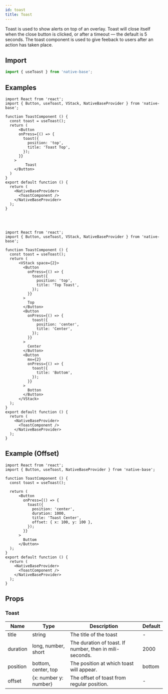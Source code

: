 ```yaml
---
id: toast
title: Toast
---
```


Toast is used to show alerts on top of an overlay. Toast will close itself when the close button is clicked, or after a timeout — the default is 5 seconds. The toast component is used to give feeback to users after an action has taken place.

## Import

```jsx
import { useToast } from 'native-base';
```

## Examples

```SnackPlayer name=Toast%20Examples
import React from 'react';
import { Button, useToast, VStack, NativeBaseProvider } from 'native-base';

function ToastComponent () {
  const toast = useToast();
  return (
      <Button
      onPress={() => {
        toast({
          position: 'top',
          title: 'Toast Top',
        });
      }}
    >
		 Toast
    </Button>
  )
}
export default function () {
  return (
    <NativeBaseProvider>
      <ToastComponent />
    </NativeBaseProvider>
  );
}
```

<br/>
<br/>

```SnackPlayer name=Toast%20Example1
import React from 'react';
import { Button, useToast, VStack, NativeBaseProvider } from 'native-base';

function ToastComponent () {
  const toast = useToast();
  return (
      <VStack space={2}>
        <Button
          onPress={() => {
            toast({
              position: 'top',
              title: 'Top Toast',
            });
          }}
        >
          Top
        </Button>
        <Button
          onPress={() => {
            toast({
              position: 'center',
              title: 'Center',
            });
          }}
        >
          Center
        </Button>
        <Button
          mx={2}
          onPress={() => {
            toast({
              title: 'Bottom',
            });
          }}
        >
          Botton
        </Button>
      </VStack>
  );
}
export default function () {
  return (
    <NativeBaseProvider>
      <ToastComponent />
    </NativeBaseProvider>
  );
}
```

## Example (Offset)

```SnackPlayer name=Toast%20Examples(offset)
import React from 'react';
import { Button, useToast, NativeBaseProvider } from 'native-base';

function ToastComponent () {
  const toast = useToast();

  return (
      <Button
        onPress={() => {
          toast({
            position: 'center',
            duration: 1000,
            title: 'Toast Center',
            offset: { x: 100, y: 100 },
          });
        }}
      >
        Buttom
      </Button>
  );
}
export default function () {
  return (
    <NativeBaseProvider>
      <ToastComponent />
    </NativeBaseProvider>
  );
}
```

## Props

### Toast

| Name     | Type                  | Description                                             | Default |
| -------- | --------------------- | ------------------------------------------------------- | ------- |
| title    | string                | The title of the toast                                  | -       |
| duration | long, number, short   | The duration of toast. If number, then in mili-seconds. | 2000    |
| position | bottom, center, top   | The position at which toast will appear.                | bottom  |
| offset   | {x: number y: number} | The offset of toast from regular position.              | -       |
